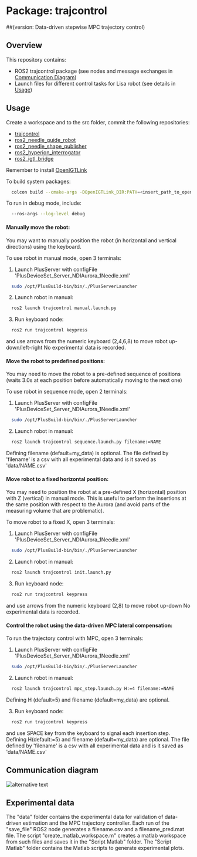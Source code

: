# Package: trajcontrol 
##(version: Data-driven stepwise MPC trajectory control)

## Overview
This repository contains:

- ROS2 trajcontrol package (see nodes and message exchanges in [Communication Diagram](#comm_diagram))
- Launch files for different control tasks for Lisa robot (see details in [Usage](#usage))

## Usage <a name="usage"></a>

Create a workspace and to the src folder, commit the following repositories:
- [trajcontrol](https://github.com/maribernardes/trajcontrol_lisa)
- [ros2_needle_guide_robot](https://github.com/SmartNeedle/ros2_needle_guide_robot)
- [ros2_needle_shape_publisher](https://github.com/SmartNeedle/ros2_needle_shape_publisher.git)
- [ros2_hyperion_interrogator](https://github.com/SmartNeedle/ros2_hyperion_interrogator.git)
- [ros2_igtl_bridge](https://github.com/tokjun/ros2_igtl_bridge)

Remember to install [OpenIGTLink](https://github.com/openigtlink/OpenIGTLink)

To build system packages:
```bash
  colcon build --cmake-args -DOpenIGTLink_DIR:PATH=<insert_path_to_openigtlink>/OpenIGTLink-build --symlink-install
```

To run in debug mode, include:
```bash
  --ros-args --log-level debug
```

#### Manually move the robot:
You may want to manually position the robot (in horizontal and vertical directions) using the keyboard. 

To use robot in manual mode, open 3 terminals:
1. Launch PlusServer with configFile 'PlusDeviceSet_Server_NDIAurora_1Needle.xml'
```bash
  sudo /opt/PlusBuild-bin/bin/./PlusServerLauncher
```
2. Launch robot in manual:
```bash
  ros2 launch trajcontrol manual.launch.py
```
3. Run keyboard node:
```bash
  ros2 run trajcontrol keypress
```
and use arrows from the numeric keyboard (2,4,6,8) to move robot up-down/left-right
No experimental data is recorded.

#### Move the robot to predefined positions:
You may need to move the robot to a pre-defined sequence of positions (waits 3.0s at each position before automatically moving to the next one)

To use robot in sequence mode, open 2 terminals:
1. Launch PlusServer with configFile 'PlusDeviceSet_Server_NDIAurora_1Needle.xml'
```bash
  sudo /opt/PlusBuild-bin/bin/./PlusServerLauncher
```
2. Launch robot in manual:
```bash
  ros2 launch trajcontrol sequence.launch.py filename:=NAME
```
Defining filename (default=my_data) is optional.
The file defined by 'filename' is a csv with all experimental data and is it saved as 'data/NAME.csv'

#### Move robot to a fixed horizontal position:
You may need to position the robot at a pre-defined X (horizontal) position with Z (vertical) in manual mode.
This is useful to perform the insertions at the same position with respect to the Aurora (and avoid parts of the measuring volume that are problematic).

To move robot to a fixed X, open 3 terminals:
1. Launch PlusServer with configFile 'PlusDeviceSet_Server_NDIAurora_1Needle.xml'
```bash
  sudo /opt/PlusBuild-bin/bin/./PlusServerLauncher
```
2. Launch robot in manual:
```bash
  ros2 launch trajcontrol init.launch.py
```
3. Run keyboard node:
```bash
  ros2 run trajcontrol keypress
```
and use arrows from the numeric keyboard (2,8) to move robot up-down
No experimental data is recorded.

#### Control the robot using the data-driven MPC lateral compensation:

To run the trajectory control with MPC, open 3 terminals:
1. Launch PlusServer with configFile 'PlusDeviceSet_Server_NDIAurora_1Needle.xml'
```bash
  sudo /opt/PlusBuild-bin/bin/./PlusServerLauncher
```
2. Launch robot in manual:
```bash
  ros2 launch trajcontrol mpc_step.launch.py H:=4 filename:=NAME 
```
Defining H (default=5) and filename (default=my_data) are optional.

3. Run keyboard node:
```bash
  ros2 run trajcontrol keypress
```
and use SPACE key from the keyboard to signal each insertion step.
Defining H(default:=5) and filename (default=my_data) are optional.
The file defined by 'filename' is a csv with all experimental data and is it saved as 'data/NAME.csv'


## Communication diagram <a name="comm_diagram"></a>

![alternative text](http://www.plantuml.com/plantuml/proxy?cache=no&src=https://raw.github.com/maribernardes/trajcontrol_lisa/main/comm_diagram.txt)

## Experimental data
The "data" folder contains the experimental data for validation of data-driven estimation and the MPC trajectory controller. 
Each run of the "save_file" ROS2 node generates a filename.csv and a filename_pred.mat file. 
The script "create_matlab_workspace.m" creates a matlab workspace from such files and saves it in the "Script Matlab" folder. The "Script Matlab" folder contains the Matlab scripts to generate experimental plots.

